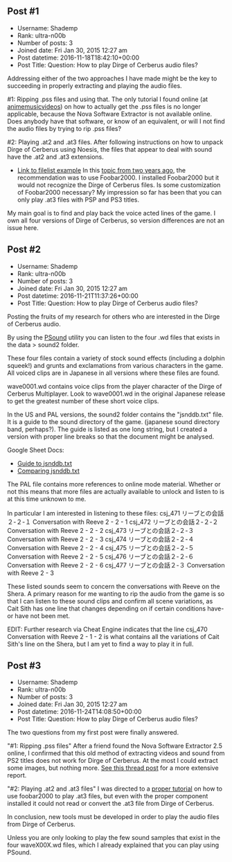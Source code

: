 ## Post #1
- Username: Shademp
- Rank: ultra-n00b
- Number of posts: 3
- Joined date: Fri Jan 30, 2015 12:27 am
- Post datetime: 2016-11-18T18:42:10+00:00
- Post Title: Question: How to play Dirge of Cerberus audio files?

Addressing either of the two approaches I have made might be the key to succeeding in properly extracting and playing the audio files.

#1: Ripping .pss files and using that. The only tutorial I found online (at [animemusicvideos](http://www.animemusicvideos.org/forum/viewtopic.php?t=29514)) on how to actually get the .pss files is no longer applicable, because the Nova Software Extractor is not available online. Does anybody have that software, or know of an equivalent, or will I not find the audio files by trying to rip .pss files?


#2: Playing .at2 and .at3 files. After following instructions on how to unpack Dirge of Cerberus using Noesis, the files that appear to deal with sound have the .at2 and .at3 extensions.
- [Link to filelist example](http://i.imgur.com/U7hmHHc.png)
In this [topic from two years ago](http://forum.xentax.com/viewtopic.php?f=17&t=12160&hilit=at3), the recommendation was to use Foobar2000. I installed Foobar2000 but it would not recognize the Dirge of Cerberus files. Is some customization of Foobar2000 necessary? My impression so far has been that you can only play .at3 files with PSP and PS3 titles.


My main goal is to find and play back the voice acted lines of the game. I own all four versions of Dirge of Cerberus, so version differences are not an issue here.
## Post #2
- Username: Shademp
- Rank: ultra-n00b
- Number of posts: 3
- Joined date: Fri Jan 30, 2015 12:27 am
- Post datetime: 2016-11-21T11:37:26+00:00
- Post Title: Question: How to play Dirge of Cerberus audio files?

Posting the fruits of my research for others who are interested in the Dirge of Cerberus audio.

By using the [PSound](http://www.zophar.net/utilities/psxutil/psound-soundreaver2.html) utility you can listen to the four .wd files that exists in the data > sound2 folder.

These four files contain a variety of stock sound effects (including a dolphin squeek!) and grunts and exclamations from various characters in the game. All voiced clips are in Japanese in all versions where these files are found.

wave0001.wd contains voice clips from the player character of the Dirge of Cerberus Multiplayer. Look to wave0001.wd in the original Japanese release to get the greatest number of these short voice clips.


In the US and PAL versions, the sound2 folder contains the "jsnddb.txt" file. It is a guide to the sound directory of the game. (japanese sound directory band, perhaps?). The guide is listed as one long string, but I created a version with proper line breaks so that the document might be analysed.

Google Sheet Docs:
- [Guide to jsnddb.txt](https://docs.google.com/spreadsheets/d/1oKRRLf4H9qSuHeL3wDsiZPvkiZlJ1KWnY5HrO7ayTt4/edit)
- [Comparing jsnddb.txt](https://docs.google.com/spreadsheets/d/1y7Ay0R2b9AY_nA2I5kdI7lS_Dg18_jDHp3JchckQgvY/edit)

The PAL file contains more references to online mode material. Whether or not this means that more files are actually available to unlock and listen to is at this time unknown to me.


In particular I am interested in listening to these files:
csj_471	リーブとの会話２-２-１	Conversation with Reeve 2 - 2 - 1
csj_472	リーブとの会話２-２-２	Conversation with Reeve 2 - 2 - 2
csj_473	リーブとの会話２-２-３	Conversation with Reeve 2 - 2 - 3
csj_474	リーブとの会話２-２-４	Conversation with Reeve 2 - 2 - 4
csj_475	リーブとの会話２-２-５	Conversation with Reeve 2 - 2 - 5
csj_476	リーブとの会話２-２-６	Conversation with Reeve 2 - 2 - 6
csj_477	リーブとの会話２-３	Conversation with Reeve 2 - 3

These listed sounds seem to concern the conversations with Reeve on the Shera. A primary reason for me wanting to rip the audio from the game is so that I can listen to these sound clips and confirm all scene variations, as Cait Sith has one line that changes depending on if certain conditions have- or have not been met.


EDIT: Further research via Cheat Engine indicates that the line 
   csj_470 Conversation with Reeve 2 - 1 - 2
is what contains all the variations of Cait Sith's line on the Shera, but I am yet to find a way to play it in full.
## Post #3
- Username: Shademp
- Rank: ultra-n00b
- Number of posts: 3
- Joined date: Fri Jan 30, 2015 12:27 am
- Post datetime: 2016-11-24T14:08:50+00:00
- Post Title: Question: How to play Dirge of Cerberus audio files?

The two questions from my first post were finally answered.

"#1: Ripping .pss files"
After a friend found the Nova Software Extractor 2.5 online, I confirmed that this old method of extracting videos and sound from PS2 titles does not work for Dirge of Cerberus. At the most I could extract some images, but nothing more. [See this thread post](http://thelifestream.net/forums/showpost.php?p=726548&postcount=575) for a more extensive report.


"#2: Playing .at2 and .at3 files"
I was directed to a [proper tutorial](http://forums.ppsspp.org/showthread.php?tid=7506&pid=60309#pid60309) on how to use foobar2000 to play .at3 files, but even with the proper component installed it could not read or convert the .at3 file from Dirge of Cerberus.


In conclusion, new tools must be developed in order to play the audio files from Dirge of Cerberus.

Unless you are only looking to play the few sound samples that exist in the four waveX00X.wd files, which I already explained that you can play using PSound.
